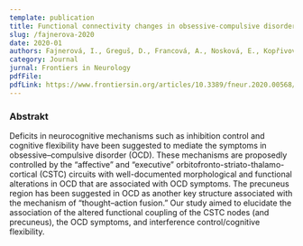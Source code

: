 ```yaml
---
template: publication
title: Functional connectivity changes in obsessive-compulsive disorder correspond with interference control and obsessions severity
slug: /fajnerova-2020 
date: 2020-01
authors: Fajnerová, I., Greguš, D., Francová, A., Nosková, E., Kopřivová, J., Stopková, P., Hlinka, J., Horáček, J.
category: Journal
jurnal: Frontiers in Neurology
pdfFile:  
pdfLink: https://www.frontiersin.org/articles/10.3389/fneur.2020.00568/full
---
```


### Abstrakt

Deficits in neurocognitive mechanisms such as inhibition control and cognitive flexibility have been suggested to mediate the symptoms in obsessive–compulsive disorder (OCD). These mechanisms are proposedly controlled by the “affective” and “executive” orbitofronto-striato-thalamo-cortical (CSTC) circuits with well-documented morphological and functional alterations in OCD that are associated with OCD symptoms. The precuneus region has been suggested in OCD as another key structure associated with the mechanism of “thought–action fusion.” Our study aimed to elucidate the association of the altered functional coupling of the CSTC nodes (and precuneus), the OCD symptoms, and interference control/cognitive flexibility.